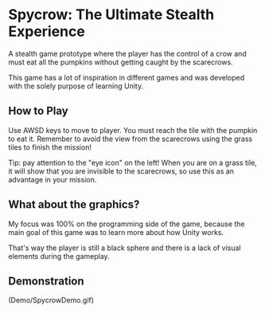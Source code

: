 # Spycrow: The Ultimate Stealth Experience

A stealth game prototype where the player has the control of a crow and must eat all the pumpkins without getting caught by the scarecrows.

This game has a lot of inspiration in different games and was developed with the solely purpose of learning Unity.

## How to Play

Use AWSD keys to move to player. You must reach the tile with the pumpkin to eat it. Remember to avoid the view from the scarecrows using the grass tiles to finish the mission!

Tip: pay attention to the "eye icon" on the left! When you are on a grass tile, it will show that you are invisible to the scarecrows, so use this as an advantage in your mission.

## What about the graphics?

My focus was 100% on the programming side of the game, because the main goal of this game was to learn more about how Unity works.

That's way the player is still a black sphere and there is a lack of visual elements during the gameplay.

## Demonstration

(Demo/SpycrowDemo.gif)


